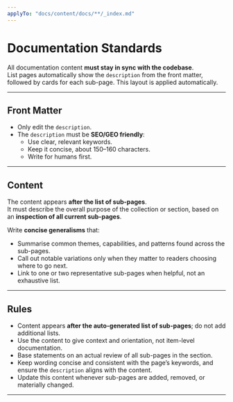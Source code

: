 ```yaml
---
applyTo: "docs/content/docs/**/_index.md"
---
```


# Documentation Standards

All documentation content **must stay in sync with the codebase**.  
List pages automatically show the `description` from the front matter, followed by cards for each sub-page. This layout is applied automatically.

---

## Front Matter

- Only edit the `description`.  
- The `description` must be **SEO/GEO friendly**:  
  - Use clear, relevant keywords.  
  - Keep it concise, about 150–160 characters.  
  - Write for humans first.

---

## Content

The content appears **after the list of sub-pages**.  
It must describe the overall purpose of the collection or section, based on an **inspection of all current sub-pages**.

Write **concise generalisms** that:
- Summarise common themes, capabilities, and patterns found across the sub-pages.  
- Call out notable variations only when they matter to readers choosing where to go next.  
- Link to one or two representative sub-pages when helpful, not an exhaustive list.

---

## Rules

- Content appears **after the auto-generated list of sub-pages**; do not add additional lists.  
- Use the content to give context and orientation, not item-level documentation.  
- Base statements on an actual review of all sub-pages in the section.  
- Keep wording concise and consistent with the page’s keywords, and ensure the `description` aligns with the content.  
- Update this content whenever sub-pages are added, removed, or materially changed.

---
